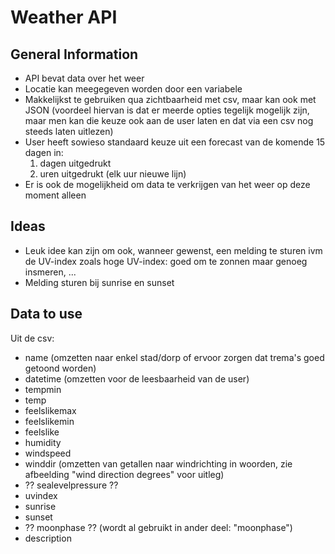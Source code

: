# Weather API
## General Information
- API bevat data over het weer
- Locatie kan meegegeven worden door een variabele
- Makkelijkst te gebruiken qua zichtbaarheid met csv, maar kan ook met JSON (voordeel hiervan is dat er meerde opties tegelijk mogelijk zijn, maar men kan die keuze ook aan de user laten en dat via een csv nog steeds laten uitlezen)
- User heeft sowieso standaard keuze uit een forecast van de komende 15 dagen in:
  1. dagen uitgedrukt
  2. uren uitgedrukt (elk uur nieuwe lijn)
- Er is ook de mogelijkheid om data te verkrijgen van het weer op deze moment alleen

## Ideas
- Leuk idee kan zijn om ook, wanneer gewenst, een melding te sturen ivm de UV-index zoals hoge UV-index: goed om te zonnen maar genoeg insmeren, ...
- Melding sturen bij sunrise en sunset

## Data to use
Uit de csv:
- name (omzetten naar enkel stad/dorp of ervoor zorgen dat trema's goed getoond worden)
- datetime (omzetten voor de leesbaarheid van de user)
- tempmin
- temp
- feelslikemax
- feelslikemin
- feelslike
- humidity
- windspeed
- winddir (omzetten van getallen naar windrichting in woorden, zie afbeelding "wind direction degrees" voor uitleg)
- ?? sealevelpressure ??
- uvindex
- sunrise
- sunset
- ?? moonphase ?? (wordt al gebruikt in ander deel: "moonphase")
- description
